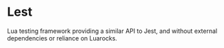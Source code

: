 # Lest

Lua testing framework providing a similar API to Jest, and without external dependencies or reliance on Luarocks.
